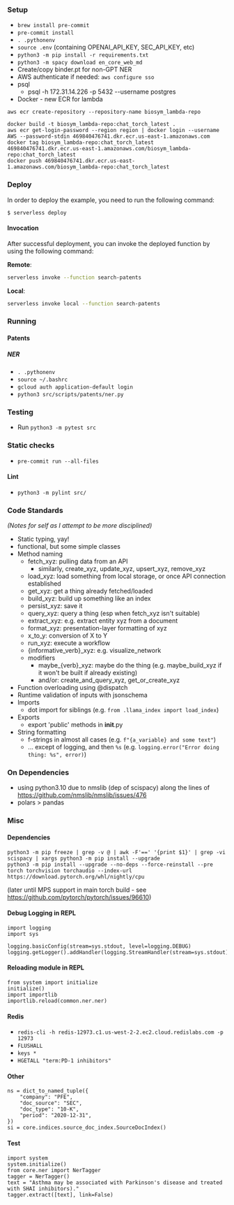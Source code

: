 ### Setup

- `brew install pre-commit`
- `pre-commit install`
- `. .pythonenv`
- `source .env` (containing OPENAI_API_KEY, SEC_API_KEY, etc)
- `python3 -m pip install -r requirements.txt`
- `python3 -m spacy download en_core_web_md`
- Create/copy binder.pt for non-GPT NER
- AWS authenticate if needed: `aws configure sso`
- psql
  - psql -h 172.31.14.226 -p 5432 --username postgres
- Docker - new ECR for lambda
```
aws ecr create-repository --repository-name biosym_lambda-repo

docker build -t biosym_lambda-repo:chat_torch_latest .
aws ecr get-login-password --region region | docker login --username AWS --password-stdin 469840476741.dkr.ecr.us-east-1.amazonaws.com
docker tag biosym_lambda-repo:chat_torch_latest 469840476741.dkr.ecr.us-east-1.amazonaws.com/biosym_lambda-repo:chat_torch_latest
docker push 469840476741.dkr.ecr.us-east-1.amazonaws.com/biosym_lambda-repo:chat_torch_latest
```


### Deploy

In order to deploy the example, you need to run the following command:

```
$ serverless deploy
```

#### Invocation

After successful deployment, you can invoke the deployed function by using the following command:

**Remote**:
```bash
serverless invoke --function search-patents
```

**Local**:
```bash
serverless invoke local --function search-patents
```

### Running

#### Patents

##### NER

- `. .pythonenv`
- `source ~/.bashrc`
- `gcloud auth application-default login`
- `python3 src/scripts/patents/ner.py`

### Testing

- Run `python3 -m pytest src`

### Static checks

- `pre-commit run --all-files`

#### Lint

- `python3 -m pylint src/`


### Code Standards

*(Notes for self as I attempt to be more disciplined)*

- Static typing, yay!
- functional, but some simple classes
- Method naming
  - fetch_xyz: pulling data from an API
    - similarly, create_xyz, update_xyz, upsert_xyz, remove_xyz
  - load_xyz: load something from local storage, or once API connection established
  - get_xyz: get a thing already fetched/loaded
  - build_xyz: build up something like an index
  - persist_xyz: save it
  - query_xyz: query a thing (esp when fetch_xyz isn't suitable)
  - extract_xyz: e.g. extract entity xyz from a document
  - format_xyz: presentation-layer formatting of xyz
  - x_to_y: conversion of X to Y
  - run_xyz: execute a workflow
  - {informative_verb}_xyz: e.g. visualize_network
  - modifiers
    - maybe_{verb}_xyz: maybe do the thing (e.g. maybe_build_xyz if it won't be built if already existing)
    - and/or: create_and_query_xyz, get_or_create_xyz
- Function overloading using @dispatch
- Runtime validation of inputs with jsonschema
- Imports
  - dot import for siblings (e.g. `from .llama_index import load_index`)
- Exports
  - export 'public' methods in __init__.py
- String formatting
  - f-strings in almost all cases (e.g. `f"{a_variable} and some text"`)
  - ... except of logging, and then `%s` (e.g. `logging.error("Error doing thing: %s", error)`)


### On Dependencies
- using python3.10 due to nmslib (dep of scispacy) along the lines of https://github.com/nmslib/nmslib/issues/476
- polars > pandas

### Misc

#### Dependencies
```
python3 -m pip freeze | grep -v @ | awk -F'==' '{print $1}' | grep -vi scispacy | xargs python3 -m pip install --upgrade
python3 -m pip install --upgrade --no-deps --force-reinstall --pre torch torchvision torchaudio --index-url https://download.pytorch.org/whl/nightly/cpu
```
(later until MPS support in main torch build - see https://github.com/pytorch/pytorch/issues/96610)

#### Debug Logging in REPL
```
import logging
import sys

logging.basicConfig(stream=sys.stdout, level=logging.DEBUG)
logging.getLogger().addHandler(logging.StreamHandler(stream=sys.stdout))
```

#### Reloading module in REPL
```
from system import initialize
initialize()
import importlib
importlib.reload(common.ner.ner)
```

#### Redis
- `redis-cli -h redis-12973.c1.us-west-2-2.ec2.cloud.redislabs.com -p 12973`
- `FLUSHALL`
- `keys *`
- `HGETALL "term:PD-1 inhibitors"`

#### Other
```
ns = dict_to_named_tuple({
    "company": "PFE",
    "doc_source": "SEC",
    "doc_type": "10-K",
    "period": "2020-12-31",
})
si = core.indices.source_doc_index.SourceDocIndex()
```

#### Test
```
import system
system.initialize()
from core.ner import NerTagger
tagger = NerTagger()
text = "Asthma may be associated with Parkinson's disease and treated with SHAI inhibitors)."
tagger.extract([text], link=False)
```
